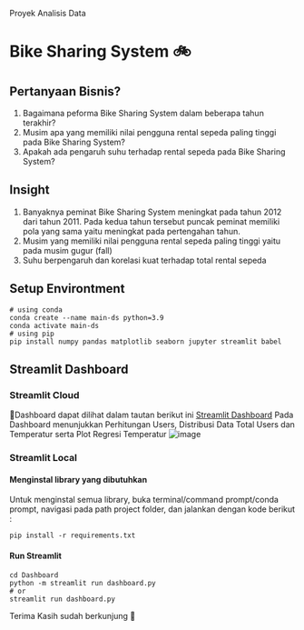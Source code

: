 Proyek Analisis Data 
# Bike Sharing System 🚲
## Pertanyaan Bisnis?
1. Bagaimana peforma Bike Sharing System dalam beberapa tahun terakhir?
2. Musim apa yang memiliki nilai pengguna rental sepeda paling tinggi pada Bike Sharing System?
3. Apakah ada pengaruh suhu terhadap rental sepeda pada Bike Sharing System?
## Insight
1. Banyaknya peminat Bike Sharing System meningkat pada tahun 2012 dari tahun 2011. Pada kedua tahun tersebut puncak peminat memiliki pola yang sama yaitu meningkat pada pertengahan tahun.
2. Musim yang memiliki nilai pengguna rental sepeda paling tinggi yaitu pada musim gugur (fall)
3. Suhu berpengaruh dan korelasi kuat terhadap total rental sepeda
## Setup Environtment
```
# using conda
conda create --name main-ds python=3.9
conda activate main-ds
# using pip
pip install numpy pandas matplotlib seaborn jupyter streamlit babel
```
## Streamlit Dashboard
### Streamlit Cloud
🔗Dashboard dapat dilihat dalam tautan berikut ini [Streamlit Dashboard](https://nemxjzy8iqwmeteoqbr42a.streamlit.app/)
Pada Dashboard menunjukkan Perhitungan Users, Distribusi Data Total Users dan Temperatur serta Plot Regresi Temperatur
![image](https://github.com/AnomBangkit/Proyek-Analisis-Data/assets/160373142/d48f9e6a-3070-453c-8e96-8af035cd042e)
### Streamlit Local
#### Menginstal library yang dibutuhkan
Untuk menginstal semua library, buka terminal/command prompt/conda prompt, navigasi pada path project folder, dan jalankan dengan kode berikut :
```
pip install -r requirements.txt
```
#### Run Streamlit
```
cd Dashboard
python -m streamlit run dashboard.py
# or
streamlit run dashboard.py
```
Terima Kasih sudah berkunjung 🌈
